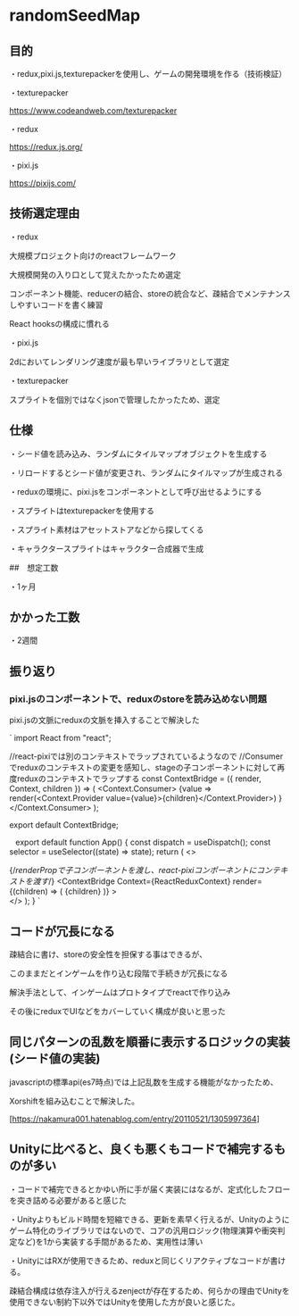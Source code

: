 # randomSeedMap

## 目的
・redux,pixi.js,texturepackerを使用し、ゲームの開発環境を作る（技術検証）

・texturepacker

https://www.codeandweb.com/texturepacker

・redux

https://redux.js.org/

・pixi.js

https://pixijs.com/

## 技術選定理由
・redux

大規模プロジェクト向けのreactフレームワーク

大規模開発の入り口として覚えたかったため選定

コンポーネント機能、reducerの結合、storeの統合など、疎結合でメンテナンスしやすいコードを書く練習

React hooksの構成に慣れる

・pixi.js

2dにおいてレンダリング速度が最も早いライブラリとして選定

・texturepacker

スプライトを個別ではなくjsonで管理したかったため、選定

## 仕様

・シード値を読み込み、ランダムにタイルマップオブジェクトを生成する

・リロードするとシード値が変更され、ランダムにタイルマップが生成される

・reduxの環境に、pixi.jsをコンポーネントとして呼び出せるようにする

・スプライトはtexturepackerを使用する

・スプライト素材はアセットストアなどから探してくる

・キャラクタースプライトはキャラクター合成器で生成

##　想定工数

・1ヶ月

## かかった工数

・2週間

## 振り返り

### pixi.jsのコンポーネントで、reduxのstoreを読み込めない問題

pixi.jsの文脈にreduxの文脈を挿入することで解決した

`
import React from "react";

//react-pixiでは別のコンテキストでラップされているようなので
//Consumerでreduxのコンテキストの変更を感知し、stageの子コンポーネントに対して再度reduxのコンテキストでラップする
const ContextBridge = ({ render, Context, children }) => (
  <Context.Consumer>
    {value =>
      render(<Context.Provider value={value}>{children}</Context.Provider>)
    }
  </Context.Consumer>
);

export default ContextBridge;

`
`
export default function App() {
  const dispatch = useDispatch();
  const selector = useSelector((state) => state);
  return (
    <>
      <div className="App">
        {/*renderPropで子コンポーネントを渡し、react-pixiコンポーネントにコンテキストを渡す*/}
        <ContextBridge
          Context={ReactReduxContext}
          render={(children) => (
            <Stage width={selector.stage.width} height={selector.stage.height}>
              {children}
            </Stage>
          )}
        >
          <Map />
          <Player />
        </ContextBridge>
      </div>
      <GameLoop />
      <UserInput />
    </>
  );
}
`

## コードが冗長になる

疎結合に書け、storeの安全性を担保する事はできるが、

このままだとインゲームを作り込む段階で手続きが冗長になる

解決手法として、インゲームはプロトタイプでreactで作り込み

その後にreduxでUIなどをカバーしていく構成が良いと思った

## 同じパターンの乱数を順番に表示するロジックの実装(シード値の実装)

 javascriptの標準api(es7時点)では上記乱数を生成する機能がなかったため、

Xorshiftを組み込むことで解決した。

[https://nakamura001.hatenablog.com/entry/20110521/1305997364]

## Unityに比べると、良くも悪くもコードで補完するものが多い

・コードで補完できるとかゆい所に手が届く実装にはなるが、定式化したフローを突き詰める必要があると感じた

・Unityよりもビルド時間を短縮できる、更新を素早く行えるが、Unityのようにゲーム特化のライブラリではないので、コアの汎用ロジック(物理演算や衝突判定など)を1から実装する手間があるため、実用性は薄い

・UnityにはRXが使用できるため、reduxと同じくリアクティブなコードが書ける。

疎結合構成は依存注入が行えるzenjectが存在するため、何らかの理由でUnityを使用できない制約下以外ではUnityを使用した方が良いと感じた。
